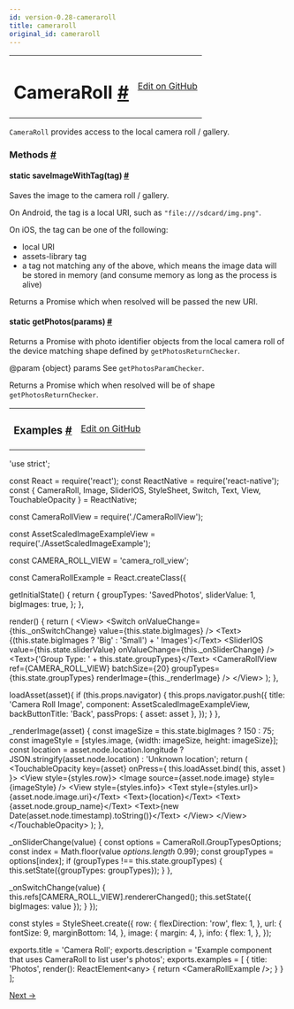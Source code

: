 ```yaml
---
id: version-0.28-cameraroll
title: cameraroll
original_id: cameraroll
---
```

<a id="content"></a><table width="100%"><tbody><tr><td><h1><a class="anchor" name="cameraroll"></a>CameraRoll <a class="hash-link" href="docs/cameraroll.html#cameraroll">#</a></h1></td><td style="text-align:right;"><a target="_blank" href="https://github.com/facebook/react-native/blob/0.28-stable/Libraries/CameraRoll/CameraRoll.js">Edit on GitHub</a></td></tr></tbody></table><div><div><p><code>CameraRoll</code> provides access to the local camera roll / gallery.</p></div><span><h3><a class="anchor" name="methods"></a>Methods <a class="hash-link" href="docs/cameraroll.html#methods">#</a></h3><div class="props"><div class="prop"><h4 class="propTitle"><a class="anchor" name="saveimagewithtag"></a><span class="propType">static </span>saveImageWithTag<span class="propType">(tag)</span> <a class="hash-link" href="docs/cameraroll.html#saveimagewithtag">#</a></h4><div><p>Saves the image to the camera roll / gallery.</p><p>On Android, the tag is a local URI, such as <code>"file:///sdcard/img.png"</code>.</p><p>On iOS, the tag can be one of the following:</p><ul><li>local URI</li><li>assets-library tag</li><li>a tag not matching any of the above, which means the image data will
be stored in memory (and consume memory as long as the process is alive)</li></ul><p>Returns a Promise which when resolved will be passed the new URI.</p></div></div><div class="prop"><h4 class="propTitle"><a class="anchor" name="getphotos"></a><span class="propType">static </span>getPhotos<span class="propType">(params)</span> <a class="hash-link" href="docs/cameraroll.html#getphotos">#</a></h4><div><p>Returns a Promise with photo identifier objects from the local camera
roll of the device matching shape defined by <code>getPhotosReturnChecker</code>.</p><p>@param {object} params See <code>getPhotosParamChecker</code>.</p><p>Returns a Promise which when resolved will be of shape <code>getPhotosReturnChecker</code>.</p></div></div></div></span></div><div><div><table width="100%"><tbody><tr><td><h3><a class="anchor" name="examples"></a>Examples <a class="hash-link" href="docs/cameraroll.html#examples">#</a></h3></td><td style="text-align:right;"><a target="_blank" href="https://github.com/facebook/react-native/blob/0.28-stable/Examples/UIExplorer/CameraRollExample.js">Edit on GitHub</a></td></tr></tbody></table><div class="prism language-javascript"><span class="token string">'use strict'</span><span class="token punctuation">;</span>

const React <span class="token operator">=</span> <span class="token function">require<span class="token punctuation">(</span></span><span class="token string">'react'</span><span class="token punctuation">)</span><span class="token punctuation">;</span>
const ReactNative <span class="token operator">=</span> <span class="token function">require<span class="token punctuation">(</span></span><span class="token string">'react-native'</span><span class="token punctuation">)</span><span class="token punctuation">;</span>
const <span class="token punctuation">{</span>
  CameraRoll<span class="token punctuation">,</span>
  Image<span class="token punctuation">,</span>
  SliderIOS<span class="token punctuation">,</span>
  StyleSheet<span class="token punctuation">,</span>
  Switch<span class="token punctuation">,</span>
  Text<span class="token punctuation">,</span>
  View<span class="token punctuation">,</span>
  TouchableOpacity
<span class="token punctuation">}</span> <span class="token operator">=</span> ReactNative<span class="token punctuation">;</span>

const CameraRollView <span class="token operator">=</span> <span class="token function">require<span class="token punctuation">(</span></span><span class="token string">'./CameraRollView'</span><span class="token punctuation">)</span><span class="token punctuation">;</span>

const AssetScaledImageExampleView <span class="token operator">=</span> <span class="token function">require<span class="token punctuation">(</span></span><span class="token string">'./AssetScaledImageExample'</span><span class="token punctuation">)</span><span class="token punctuation">;</span>

const CAMERA_ROLL_VIEW <span class="token operator">=</span> <span class="token string">'camera_roll_view'</span><span class="token punctuation">;</span>

const CameraRollExample <span class="token operator">=</span> React<span class="token punctuation">.</span><span class="token function">createClass<span class="token punctuation">(</span></span><span class="token punctuation">{</span>

  <span class="token function">getInitialState<span class="token punctuation">(</span></span><span class="token punctuation">)</span> <span class="token punctuation">{</span>
    <span class="token keyword">return</span> <span class="token punctuation">{</span>
      groupTypes<span class="token punctuation">:</span> <span class="token string">'SavedPhotos'</span><span class="token punctuation">,</span>
      sliderValue<span class="token punctuation">:</span> <span class="token number">1</span><span class="token punctuation">,</span>
      bigImages<span class="token punctuation">:</span> <span class="token boolean">true</span><span class="token punctuation">,</span>
    <span class="token punctuation">}</span><span class="token punctuation">;</span>
  <span class="token punctuation">}</span><span class="token punctuation">,</span>

  <span class="token function">render<span class="token punctuation">(</span></span><span class="token punctuation">)</span> <span class="token punctuation">{</span>
    <span class="token keyword">return</span> <span class="token punctuation">(</span>
      &lt;View<span class="token operator">&gt;</span>
        &lt;Switch
          onValueChange<span class="token operator">=</span><span class="token punctuation">{</span><span class="token keyword">this</span><span class="token punctuation">.</span>_onSwitchChange<span class="token punctuation">}</span>
          value<span class="token operator">=</span><span class="token punctuation">{</span><span class="token keyword">this</span><span class="token punctuation">.</span>state<span class="token punctuation">.</span>bigImages<span class="token punctuation">}</span> <span class="token operator">/</span><span class="token operator">&gt;</span>
        &lt;Text<span class="token operator">&gt;</span><span class="token punctuation">{</span><span class="token punctuation">(</span><span class="token keyword">this</span><span class="token punctuation">.</span>state<span class="token punctuation">.</span>bigImages <span class="token operator">?</span> <span class="token string">'Big'</span> <span class="token punctuation">:</span> <span class="token string">'Small'</span><span class="token punctuation">)</span> <span class="token operator">+</span> <span class="token string">' Images'</span><span class="token punctuation">}</span>&lt;<span class="token operator">/</span>Text<span class="token operator">&gt;</span>
        &lt;SliderIOS
          value<span class="token operator">=</span><span class="token punctuation">{</span><span class="token keyword">this</span><span class="token punctuation">.</span>state<span class="token punctuation">.</span>sliderValue<span class="token punctuation">}</span>
          onValueChange<span class="token operator">=</span><span class="token punctuation">{</span><span class="token keyword">this</span><span class="token punctuation">.</span>_onSliderChange<span class="token punctuation">}</span>
        <span class="token operator">/</span><span class="token operator">&gt;</span>
        &lt;Text<span class="token operator">&gt;</span><span class="token punctuation">{</span><span class="token string">'Group Type: '</span> <span class="token operator">+</span> <span class="token keyword">this</span><span class="token punctuation">.</span>state<span class="token punctuation">.</span>groupTypes<span class="token punctuation">}</span>&lt;<span class="token operator">/</span>Text<span class="token operator">&gt;</span>
        &lt;CameraRollView
          ref<span class="token operator">=</span><span class="token punctuation">{</span>CAMERA_ROLL_VIEW<span class="token punctuation">}</span>
          batchSize<span class="token operator">=</span><span class="token punctuation">{</span><span class="token number">20</span><span class="token punctuation">}</span>
          groupTypes<span class="token operator">=</span><span class="token punctuation">{</span><span class="token keyword">this</span><span class="token punctuation">.</span>state<span class="token punctuation">.</span>groupTypes<span class="token punctuation">}</span>
          renderImage<span class="token operator">=</span><span class="token punctuation">{</span><span class="token keyword">this</span><span class="token punctuation">.</span>_renderImage<span class="token punctuation">}</span>
        <span class="token operator">/</span><span class="token operator">&gt;</span>
      &lt;<span class="token operator">/</span>View<span class="token operator">&gt;</span>
    <span class="token punctuation">)</span><span class="token punctuation">;</span>
  <span class="token punctuation">}</span><span class="token punctuation">,</span>

  <span class="token function">loadAsset<span class="token punctuation">(</span></span>asset<span class="token punctuation">)</span><span class="token punctuation">{</span>
    <span class="token keyword">if</span> <span class="token punctuation">(</span><span class="token keyword">this</span><span class="token punctuation">.</span>props<span class="token punctuation">.</span>navigator<span class="token punctuation">)</span> <span class="token punctuation">{</span>
      <span class="token keyword">this</span><span class="token punctuation">.</span>props<span class="token punctuation">.</span>navigator<span class="token punctuation">.</span><span class="token function">push<span class="token punctuation">(</span></span><span class="token punctuation">{</span>
        title<span class="token punctuation">:</span> <span class="token string">'Camera Roll Image'</span><span class="token punctuation">,</span>
        component<span class="token punctuation">:</span> AssetScaledImageExampleView<span class="token punctuation">,</span>
        backButtonTitle<span class="token punctuation">:</span> <span class="token string">'Back'</span><span class="token punctuation">,</span>
        passProps<span class="token punctuation">:</span> <span class="token punctuation">{</span> asset<span class="token punctuation">:</span> asset <span class="token punctuation">}</span><span class="token punctuation">,</span>
      <span class="token punctuation">}</span><span class="token punctuation">)</span><span class="token punctuation">;</span>
    <span class="token punctuation">}</span>
  <span class="token punctuation">}</span><span class="token punctuation">,</span>

  <span class="token function">_renderImage<span class="token punctuation">(</span></span>asset<span class="token punctuation">)</span> <span class="token punctuation">{</span>
    const imageSize <span class="token operator">=</span> <span class="token keyword">this</span><span class="token punctuation">.</span>state<span class="token punctuation">.</span>bigImages <span class="token operator">?</span> <span class="token number">150</span> <span class="token punctuation">:</span> <span class="token number">75</span><span class="token punctuation">;</span>
    const imageStyle <span class="token operator">=</span> <span class="token punctuation">[</span>styles<span class="token punctuation">.</span>image<span class="token punctuation">,</span> <span class="token punctuation">{</span>width<span class="token punctuation">:</span> imageSize<span class="token punctuation">,</span> height<span class="token punctuation">:</span> imageSize<span class="token punctuation">}</span><span class="token punctuation">]</span><span class="token punctuation">;</span>
    const location <span class="token operator">=</span> asset<span class="token punctuation">.</span>node<span class="token punctuation">.</span>location<span class="token punctuation">.</span>longitude <span class="token operator">?</span>
      JSON<span class="token punctuation">.</span><span class="token function">stringify<span class="token punctuation">(</span></span>asset<span class="token punctuation">.</span>node<span class="token punctuation">.</span>location<span class="token punctuation">)</span> <span class="token punctuation">:</span> <span class="token string">'Unknown location'</span><span class="token punctuation">;</span>
    <span class="token keyword">return</span> <span class="token punctuation">(</span>
      &lt;TouchableOpacity key<span class="token operator">=</span><span class="token punctuation">{</span>asset<span class="token punctuation">}</span> onPress<span class="token operator">=</span><span class="token punctuation">{</span> <span class="token keyword">this</span><span class="token punctuation">.</span>loadAsset<span class="token punctuation">.</span><span class="token function">bind<span class="token punctuation">(</span></span> <span class="token keyword">this</span><span class="token punctuation">,</span> asset <span class="token punctuation">)</span> <span class="token punctuation">}</span><span class="token operator">&gt;</span>
        &lt;View style<span class="token operator">=</span><span class="token punctuation">{</span>styles<span class="token punctuation">.</span>row<span class="token punctuation">}</span><span class="token operator">&gt;</span>
          &lt;Image
            source<span class="token operator">=</span><span class="token punctuation">{</span>asset<span class="token punctuation">.</span>node<span class="token punctuation">.</span>image<span class="token punctuation">}</span>
            style<span class="token operator">=</span><span class="token punctuation">{</span>imageStyle<span class="token punctuation">}</span>
          <span class="token operator">/</span><span class="token operator">&gt;</span>
          &lt;View style<span class="token operator">=</span><span class="token punctuation">{</span>styles<span class="token punctuation">.</span>info<span class="token punctuation">}</span><span class="token operator">&gt;</span>
            &lt;Text style<span class="token operator">=</span><span class="token punctuation">{</span>styles<span class="token punctuation">.</span>url<span class="token punctuation">}</span><span class="token operator">&gt;</span><span class="token punctuation">{</span>asset<span class="token punctuation">.</span>node<span class="token punctuation">.</span>image<span class="token punctuation">.</span>uri<span class="token punctuation">}</span>&lt;<span class="token operator">/</span>Text<span class="token operator">&gt;</span>
            &lt;Text<span class="token operator">&gt;</span><span class="token punctuation">{</span>location<span class="token punctuation">}</span>&lt;<span class="token operator">/</span>Text<span class="token operator">&gt;</span>
            &lt;Text<span class="token operator">&gt;</span><span class="token punctuation">{</span>asset<span class="token punctuation">.</span>node<span class="token punctuation">.</span>group_name<span class="token punctuation">}</span>&lt;<span class="token operator">/</span>Text<span class="token operator">&gt;</span>
            &lt;Text<span class="token operator">&gt;</span><span class="token punctuation">{</span><span class="token keyword">new</span> <span class="token class-name">Date</span><span class="token punctuation">(</span>asset<span class="token punctuation">.</span>node<span class="token punctuation">.</span>timestamp<span class="token punctuation">)</span><span class="token punctuation">.</span><span class="token function">toString<span class="token punctuation">(</span></span><span class="token punctuation">)</span><span class="token punctuation">}</span>&lt;<span class="token operator">/</span>Text<span class="token operator">&gt;</span>
          &lt;<span class="token operator">/</span>View<span class="token operator">&gt;</span>
        &lt;<span class="token operator">/</span>View<span class="token operator">&gt;</span>
      &lt;<span class="token operator">/</span>TouchableOpacity<span class="token operator">&gt;</span>
    <span class="token punctuation">)</span><span class="token punctuation">;</span>
  <span class="token punctuation">}</span><span class="token punctuation">,</span>

  <span class="token function">_onSliderChange<span class="token punctuation">(</span></span>value<span class="token punctuation">)</span> <span class="token punctuation">{</span>
    const options <span class="token operator">=</span> CameraRoll<span class="token punctuation">.</span>GroupTypesOptions<span class="token punctuation">;</span>
    const index <span class="token operator">=</span> Math<span class="token punctuation">.</span><span class="token function">floor<span class="token punctuation">(</span></span>value <span class="token operator">*</span> options<span class="token punctuation">.</span>length <span class="token operator">*</span> <span class="token number">0.99</span><span class="token punctuation">)</span><span class="token punctuation">;</span>
    const groupTypes <span class="token operator">=</span> options<span class="token punctuation">[</span>index<span class="token punctuation">]</span><span class="token punctuation">;</span>
    <span class="token keyword">if</span> <span class="token punctuation">(</span>groupTypes <span class="token operator">!</span><span class="token operator">==</span> <span class="token keyword">this</span><span class="token punctuation">.</span>state<span class="token punctuation">.</span>groupTypes<span class="token punctuation">)</span> <span class="token punctuation">{</span>
      <span class="token keyword">this</span><span class="token punctuation">.</span><span class="token function">setState<span class="token punctuation">(</span></span><span class="token punctuation">{</span>groupTypes<span class="token punctuation">:</span> groupTypes<span class="token punctuation">}</span><span class="token punctuation">)</span><span class="token punctuation">;</span>
    <span class="token punctuation">}</span>
  <span class="token punctuation">}</span><span class="token punctuation">,</span>

  <span class="token function">_onSwitchChange<span class="token punctuation">(</span></span>value<span class="token punctuation">)</span> <span class="token punctuation">{</span>
    <span class="token keyword">this</span><span class="token punctuation">.</span>refs<span class="token punctuation">[</span>CAMERA_ROLL_VIEW<span class="token punctuation">]</span><span class="token punctuation">.</span><span class="token function">rendererChanged<span class="token punctuation">(</span></span><span class="token punctuation">)</span><span class="token punctuation">;</span>
    <span class="token keyword">this</span><span class="token punctuation">.</span><span class="token function">setState<span class="token punctuation">(</span></span><span class="token punctuation">{</span> bigImages<span class="token punctuation">:</span> value <span class="token punctuation">}</span><span class="token punctuation">)</span><span class="token punctuation">;</span>
  <span class="token punctuation">}</span>
<span class="token punctuation">}</span><span class="token punctuation">)</span><span class="token punctuation">;</span>

const styles <span class="token operator">=</span> StyleSheet<span class="token punctuation">.</span><span class="token function">create<span class="token punctuation">(</span></span><span class="token punctuation">{</span>
  row<span class="token punctuation">:</span> <span class="token punctuation">{</span>
    flexDirection<span class="token punctuation">:</span> <span class="token string">'row'</span><span class="token punctuation">,</span>
    flex<span class="token punctuation">:</span> <span class="token number">1</span><span class="token punctuation">,</span>
  <span class="token punctuation">}</span><span class="token punctuation">,</span>
  url<span class="token punctuation">:</span> <span class="token punctuation">{</span>
    fontSize<span class="token punctuation">:</span> <span class="token number">9</span><span class="token punctuation">,</span>
    marginBottom<span class="token punctuation">:</span> <span class="token number">14</span><span class="token punctuation">,</span>
  <span class="token punctuation">}</span><span class="token punctuation">,</span>
  image<span class="token punctuation">:</span> <span class="token punctuation">{</span>
    margin<span class="token punctuation">:</span> <span class="token number">4</span><span class="token punctuation">,</span>
  <span class="token punctuation">}</span><span class="token punctuation">,</span>
  info<span class="token punctuation">:</span> <span class="token punctuation">{</span>
    flex<span class="token punctuation">:</span> <span class="token number">1</span><span class="token punctuation">,</span>
  <span class="token punctuation">}</span><span class="token punctuation">,</span>
<span class="token punctuation">}</span><span class="token punctuation">)</span><span class="token punctuation">;</span>

exports<span class="token punctuation">.</span>title <span class="token operator">=</span> <span class="token string">'Camera Roll'</span><span class="token punctuation">;</span>
exports<span class="token punctuation">.</span>description <span class="token operator">=</span> <span class="token string">'Example component that uses CameraRoll to list user\'s photos'</span><span class="token punctuation">;</span>
exports<span class="token punctuation">.</span>examples <span class="token operator">=</span> <span class="token punctuation">[</span>
  <span class="token punctuation">{</span>
    title<span class="token punctuation">:</span> <span class="token string">'Photos'</span><span class="token punctuation">,</span>
    <span class="token function">render<span class="token punctuation">(</span></span><span class="token punctuation">)</span><span class="token punctuation">:</span> ReactElement&lt;any<span class="token operator">&gt;</span> <span class="token punctuation">{</span> <span class="token keyword">return</span> &lt;CameraRollExample <span class="token operator">/</span><span class="token operator">&gt;</span><span class="token punctuation">;</span> <span class="token punctuation">}</span>
  <span class="token punctuation">}</span>
<span class="token punctuation">]</span><span class="token punctuation">;</span></div></div></div><div class="docs-prevnext"><a class="docs-next" href="docs/clipboard.html#content">Next →</a></div>